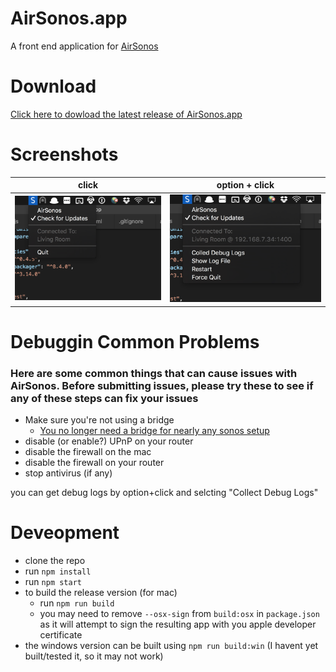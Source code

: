 # AirSonos.app
A front end application for [AirSonos](https://github.com/stephen/airsonos)

# Download
[Click here to dowload the latest release of AirSonos.app](https://github.com/mermaid/AirSonos.app/releases/)

# Screenshots
| click | option + click |
|-------|----------------|
| ![click](docs/click.png)| ![option + click](docs/optionClick.png)|

# Debuggin Common Problems
### Here are some common things that can cause issues with AirSonos. Before submitting issues, please try these to see if any of these steps can fix your issues
 - Make sure you're not using a bridge
   - [You no longer need a bridge for nearly any sonos setup](https://smarthomesounds.co.uk/blog/faqs/do-i-need-a-sonos-bridge-or-boost.php)
 - disable (or enable?) UPnP on your router
 - disable the firewall on the mac
 - disable the firewall on your router
 - stop antivirus (if any)


 you can get debug logs by option+click and selcting "Collect Debug Logs"

# Deveopment
 - clone the repo
 - run `npm install`
 - run `npm start`
 - to build the release version (for mac)
   - run `npm run build`
   - you may need to remove `--osx-sign` from `build:osx` in `package.json` as it will attempt to sign the resulting app with you apple developer certificate
 - the windows version can be built using `npm run build:win` (I havent yet built/tested it, so it may not work)


